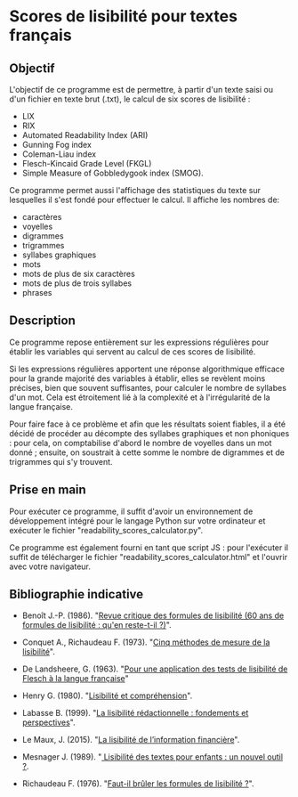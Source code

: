 # Scores de lisibilité pour textes français

## Objectif 

L'objectif de ce programme est de permettre, à partir d'un texte saisi ou d'un fichier en texte brut (.txt), le calcul de six scores de lisibilité :

* LIX 
* RIX
* Automated Readability Index (ARI)
* Gunning Fog index
* Coleman-Liau index
* Flesch-Kincaid Grade Level (FKGL)
* Simple Measure of Gobbledygook index (SMOG).

Ce programme permet aussi l'affichage des statistiques du texte sur lesquelles il s'est fondé pour effectuer le calcul. Il affiche les nombres de: 

* caractères
* voyelles
* digrammes
* trigrammes
* syllabes graphiques
* mots
* mots de plus de six caractères
* mots de plus de trois syllabes
* phrases

## Description

Ce programme repose entièrement sur les expressions régulières pour établir les variables qui servent au calcul de ces scores de lisibilité. 

Si les expressions régulières apportent une réponse algorithmique efficace pour la grande majorité des variables à établir, elles se revèlent moins précises, bien que souvent suffisantes, pour calculer le nombre de syllabes d'un mot. Cela est étroitement lié à la complexité et à l'irrégularité de la langue française. 

Pour faire face à ce problème et afin que les résultats soient fiables, il a été décidé de procéder au décompte des syllabes graphiques et non phoniques : pour cela, on comptabilise d'abord le nombre de voyelles dans un mot donné ; ensuite, on soustrait à cette somme le nombre de digrammes et de trigrammes qui s'y trouvent.

## Prise en main

Pour exécuter ce programme, il suffit d'avoir un environnement de développement intégré pour le langage Python sur votre ordinateur et exécuter le fichier "readability_scores_calculator.py". 

Ce programme est également fourni en tant que script JS : pour l'exécuter il suffit de télécharger le fichier "readability_scores_calculator.html" et l'ouvrir avec votre navigateur.

## Bibliographie indicative

* Benoît J.-P. (1986). "<a href="https://doi.org/10.3406/prati.1986.1409">Revue critique des formules de lisibilité (60 ans de formules de lisibilité : qu'en reste-t-il ?)</a>".

* Conquet A., Richaudeau F. (1973). "<a href="https://doi.org/10.3406/colan.1973.3978">Cinq méthodes de mesure de la lisibilité</a>".

* De Landsheere, G. (1963). "<a href="http://www.jstor.org/stable/40659295">Pour une application des tests de lisibilité de Flesch à la langue française</a>"

* Henry G. (1980). "<a href ="https://doi.org/10.3406/colan.1980.1364">Lisibilité et compréhension</a>".

* Labasse B. (1999). "<a href="https://doi.org/10.3406/colan.1999.2951">La lisibilité rédactionnelle : fondements et perspectives</a>".

* Le Maux, J. (2015). "<a href = "https://doi.org/10.3917/rfla.202.0099">La lisibilité de l’information financière</a>".

* Mesnager J. (1989). "<a href="https://doi.org/10.3406/colan.1989.1081"> Lisibilité des textes pour enfants : un nouvel outil ?</a>.

* Richaudeau F. (1976). "<a href="https://doi.org/10.3406/colan.1976.4293">Faut-il brûler les formules de lisibilité ?</a>".